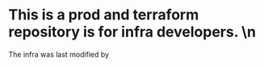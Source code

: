 # This is a prod and terraform repository is for infra developers. \n 
The infra was last modified by 
                        